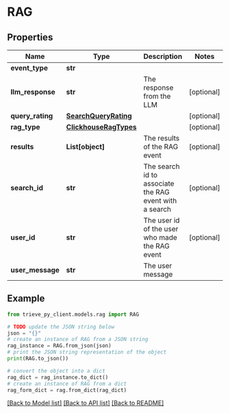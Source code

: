 # RAG


## Properties

Name | Type | Description | Notes
------------ | ------------- | ------------- | -------------
**event_type** | **str** |  | 
**llm_response** | **str** | The response from the LLM | [optional] 
**query_rating** | [**SearchQueryRating**](SearchQueryRating.md) |  | [optional] 
**rag_type** | [**ClickhouseRagTypes**](ClickhouseRagTypes.md) |  | [optional] 
**results** | **List[object]** | The results of the RAG event | [optional] 
**search_id** | **str** | The search id to associate the RAG event with a search | [optional] 
**user_id** | **str** | The user id of the user who made the RAG event | [optional] 
**user_message** | **str** | The user message | 

## Example

```python
from trieve_py_client.models.rag import RAG

# TODO update the JSON string below
json = "{}"
# create an instance of RAG from a JSON string
rag_instance = RAG.from_json(json)
# print the JSON string representation of the object
print(RAG.to_json())

# convert the object into a dict
rag_dict = rag_instance.to_dict()
# create an instance of RAG from a dict
rag_form_dict = rag.from_dict(rag_dict)
```
[[Back to Model list]](../README.md#documentation-for-models) [[Back to API list]](../README.md#documentation-for-api-endpoints) [[Back to README]](../README.md)


